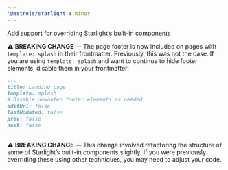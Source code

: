 ```yaml
---
'@astrojs/starlight': minor
---
```


Add support for overriding Starlight’s built-in components

⚠️ **BREAKING CHANGE** — The page footer is now included on pages with `template: splash` in their frontmatter. Previously, this was not the case. If you are using `template: splash` and want to continue to hide footer elements, disable them in your frontmatter:

```md
---
title: Landing page
template: splash
# Disable unwanted footer elements as needed
editUrl: false
lastUpdated: false
prev: false
next: false
---
```

⚠️ **BREAKING CHANGE** — This change involved refactoring the structure of some of Starlight’s built-in components slightly. If you were previously overriding these using other techniques, you may need to adjust your code.